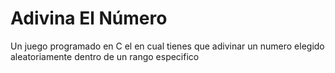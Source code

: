 # Adivina El Número
 Un juego programado en C el en cual tienes que adivinar un numero elegido aleatoriamente dentro de un rango especifico
